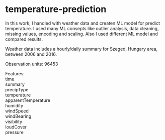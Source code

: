 # temperature-prediction

In this work, I handled with weather data and createn ML model for predict temperature. I used many ML consepts like outlier analysis, data cleaning, missing values, encoding and scaling. Also I used different ML model and compared results.

Weather data includes a hourly/daily summary for Szeged, Hungary area, between 2006 and 2016.

Observation units: 96453

Features:<br>
time<br>
summary<br>
precipType<br>
temperature<br>
apparentTemperature<br>
humidity<br>
windSpeed<br>
windBearing<br>
visibility<br>
loudCover<br>
pressure<br>

